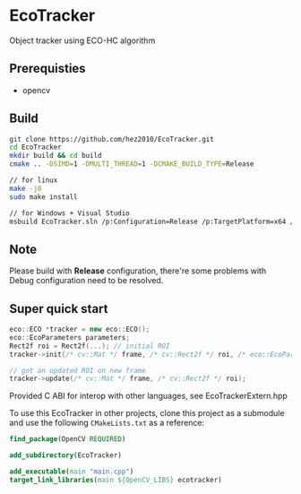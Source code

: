 # EcoTracker
Object tracker using ECO-HC algorithm

## Prerequisties
- opencv

## Build
```bash
git clone https://github.com/hez2010/EcoTracker.git
cd EcoTracker
mkdir build && cd build
cmake .. -DSIMD=1 -DMULTI_THREAD=1 -DCMAKE_BUILD_TYPE=Release

// for linux
make -j8
sudo make install

// for Windows + Visual Studio
msbuild EcoTracker.sln /p:Configuration=Release /p:TargetPlatform=x64 /m -verbosity:m
```

## Note
Please build with **Release** configuration, there're some problems with Debug configuration need to be resolved.  

## Super quick start
```cpp
eco::ECO *tracker = new eco::ECO();
eco::EcoParameters parameters;
Rect2f roi = Rect2f(...); // initial ROI
tracker->init(/* cv::Mat */ frame, /* cv::Rect2f */ roi, /* eco::EcoParameters */ parameters);

// got an updated ROI on new frame
tracker->update(/* cv::Mat */ frame, /* cv::Rect2f */ roi);
```

Provided C ABI for interop with other languages, see EcoTrackerExtern.hpp

To use this EcoTracker in other projects, clone this project as a submodule and use the following `CMakeLists.txt` as a reference:

```cmake
find_package(OpenCV REQUIRED)

add_subdirectory(EcoTracker)

add_executable(main "main.cpp")
target_link_libraries(main ${OpenCV_LIBS} ecotracker)
```

